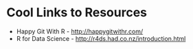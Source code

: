 # Cool Links to Resources

* Happy Git With R - http://happygitwithr.com/
* R for Data Science - http://r4ds.had.co.nz/introduction.html
